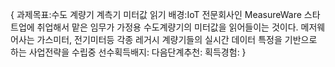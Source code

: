 {
과제목표:수도 계량기 계측기 미터값 읽기
배경:IoT 전문회사인 MeasureWare 스타트업에 취업해서 맡은 임무가 가정용 수도계량기의 미터값을 읽어들이는 것이다. 메저웨어사는 가스미터, 전기미터등 각종 레거시 계량기들의 실시간 데이터 특정을 기반으로 하는 사업전략을 수립중
선수획득배지:
다음단계추천:
획득경험:
}

